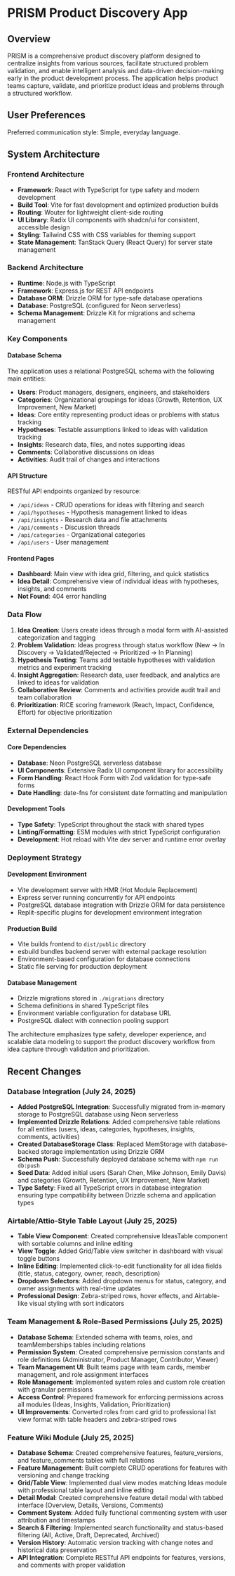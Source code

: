 # PRISM Product Discovery App

## Overview

PRISM is a comprehensive product discovery platform designed to centralize insights from various sources, facilitate structured problem validation, and enable intelligent analysis and data-driven decision-making early in the product development process. The application helps product teams capture, validate, and prioritize product ideas and problems through a structured workflow.

## User Preferences

Preferred communication style: Simple, everyday language.

## System Architecture

### Frontend Architecture
- **Framework**: React with TypeScript for type safety and modern development
- **Build Tool**: Vite for fast development and optimized production builds
- **Routing**: Wouter for lightweight client-side routing
- **UI Library**: Radix UI components with shadcn/ui for consistent, accessible design
- **Styling**: Tailwind CSS with CSS variables for theming support
- **State Management**: TanStack Query (React Query) for server state management

### Backend Architecture
- **Runtime**: Node.js with TypeScript
- **Framework**: Express.js for REST API endpoints
- **Database ORM**: Drizzle ORM for type-safe database operations
- **Database**: PostgreSQL (configured for Neon serverless)
- **Schema Management**: Drizzle Kit for migrations and schema management

### Key Components

#### Database Schema
The application uses a relational PostgreSQL schema with the following main entities:
- **Users**: Product managers, designers, engineers, and stakeholders
- **Categories**: Organizational groupings for ideas (Growth, Retention, UX Improvement, New Market)
- **Ideas**: Core entity representing product ideas or problems with status tracking
- **Hypotheses**: Testable assumptions linked to ideas with validation tracking
- **Insights**: Research data, files, and notes supporting ideas
- **Comments**: Collaborative discussions on ideas
- **Activities**: Audit trail of changes and interactions

#### API Structure
RESTful API endpoints organized by resource:
- `/api/ideas` - CRUD operations for ideas with filtering and search
- `/api/hypotheses` - Hypothesis management linked to ideas
- `/api/insights` - Research data and file attachments
- `/api/comments` - Discussion threads
- `/api/categories` - Organizational categories
- `/api/users` - User management

#### Frontend Pages
- **Dashboard**: Main view with idea grid, filtering, and quick statistics
- **Idea Detail**: Comprehensive view of individual ideas with hypotheses, insights, and comments
- **Not Found**: 404 error handling

### Data Flow

1. **Idea Creation**: Users create ideas through a modal form with AI-assisted categorization and tagging
2. **Problem Validation**: Ideas progress through status workflow (New → In Discovery → Validated/Rejected → Prioritized → In Planning)
3. **Hypothesis Testing**: Teams add testable hypotheses with validation metrics and experiment tracking
4. **Insight Aggregation**: Research data, user feedback, and analytics are linked to ideas for validation
5. **Collaborative Review**: Comments and activities provide audit trail and team collaboration
6. **Prioritization**: RICE scoring framework (Reach, Impact, Confidence, Effort) for objective prioritization

### External Dependencies

#### Core Dependencies
- **Database**: Neon PostgreSQL serverless database
- **UI Components**: Extensive Radix UI component library for accessibility
- **Form Handling**: React Hook Form with Zod validation for type-safe forms
- **Date Handling**: date-fns for consistent date formatting and manipulation

#### Development Tools
- **Type Safety**: TypeScript throughout the stack with shared types
- **Linting/Formatting**: ESM modules with strict TypeScript configuration
- **Development**: Hot reload with Vite dev server and runtime error overlay

### Deployment Strategy

#### Development Environment
- Vite development server with HMR (Hot Module Replacement)
- Express server running concurrently for API endpoints
- PostgreSQL database integration with Drizzle ORM for data persistence
- Replit-specific plugins for development environment integration

#### Production Build
- Vite builds frontend to `dist/public` directory
- esbuild bundles backend server with external package resolution
- Environment-based configuration for database connections
- Static file serving for production deployment

#### Database Management
- Drizzle migrations stored in `./migrations` directory
- Schema definitions in shared TypeScript files
- Environment variable configuration for database URL
- PostgreSQL dialect with connection pooling support

The architecture emphasizes type safety, developer experience, and scalable data modeling to support the product discovery workflow from idea capture through validation and prioritization.

## Recent Changes

### Database Integration (July 24, 2025)
- **Added PostgreSQL Integration**: Successfully migrated from in-memory storage to PostgreSQL database using Neon serverless
- **Implemented Drizzle Relations**: Added comprehensive table relations for all entities (users, ideas, categories, hypotheses, insights, comments, activities)
- **Created DatabaseStorage Class**: Replaced MemStorage with database-backed storage implementation using Drizzle ORM
- **Schema Push**: Successfully deployed database schema with `npm run db:push`
- **Seed Data**: Added initial users (Sarah Chen, Mike Johnson, Emily Davis) and categories (Growth, Retention, UX Improvement, New Market)
- **Type Safety**: Fixed all TypeScript errors in database integration ensuring type compatibility between Drizzle schema and application types

### Airtable/Attio-Style Table Layout (July 25, 2025)
- **Table View Component**: Created comprehensive IdeasTable component with sortable columns and inline editing
- **View Toggle**: Added Grid/Table view switcher in dashboard with visual toggle buttons
- **Inline Editing**: Implemented click-to-edit functionality for all idea fields (title, status, category, owner, reach, description)
- **Dropdown Selectors**: Added dropdown menus for status, category, and owner assignments with real-time updates
- **Professional Design**: Zebra-striped rows, hover effects, and Airtable-like visual styling with sort indicators

### Team Management & Role-Based Permissions (July 25, 2025)
- **Database Schema**: Extended schema with teams, roles, and teamMemberships tables including relations
- **Permission System**: Created comprehensive permission constants and role definitions (Administrator, Product Manager, Contributor, Viewer)
- **Team Management UI**: Built teams page with team cards, member management, and role assignment interfaces
- **Role Management**: Implemented system roles and custom role creation with granular permissions
- **Access Control**: Prepared framework for enforcing permissions across all modules (Ideas, Insights, Validation, Prioritization)
- **UI Improvements**: Converted roles from card grid to professional list view format with table headers and zebra-striped rows

### Feature Wiki Module (July 25, 2025)
- **Database Schema**: Created comprehensive features, feature_versions, and feature_comments tables with full relations
- **Feature Management**: Built complete CRUD operations for features with versioning and change tracking
- **Grid/Table View**: Implemented dual view modes matching Ideas module with professional table layout and inline editing
- **Detail Modal**: Created comprehensive feature detail modal with tabbed interface (Overview, Details, Versions, Comments)
- **Comment System**: Added fully functional commenting system with user attribution and timestamps
- **Search & Filtering**: Implemented search functionality and status-based filtering (All, Active, Draft, Deprecated, Archived)
- **Version History**: Automatic version tracking with change notes and historical data preservation
- **API Integration**: Complete RESTful API endpoints for features, versions, and comments with proper validation